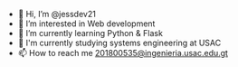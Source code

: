- 👋 Hi, I’m @jessdev21
- 👀 I’m interested in Web development
- 🌱 I’m currently learning Python & Flask
- :school: I'm currently studying systems engineering at USAC
- 📫 How to reach me 201800535@ingenieria.usac.edu.gt

<!--- 💞 I’m looking to collaborate on ... --->
<!---
jessdev21/jessdev21 is a ✨ special ✨ repository because its `README.md` (this file) appears on your GitHub profile.
You can click the Preview link to take a look at your changes.
--->
